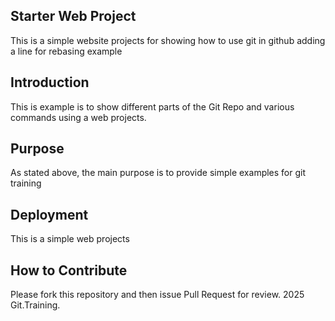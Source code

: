 ## Starter Web Project

This is a simple website projects for showing how to use git in github
adding a line for rebasing example
## Introduction

This is example is to show different parts of the Git Repo and various commands using a web projects.
## Purpose

As stated above, the main purpose is to provide simple examples for git training 
## Deployment

This is a simple web projects 
## How to Contribute
 
Please fork this repository and then issue Pull Request for review.
2025 Git.Training.